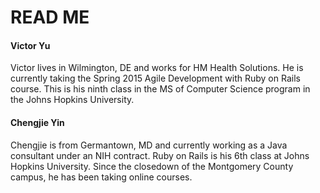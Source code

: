 READ ME
==========

####  Victor Yu
Victor lives in Wilmington, DE and works for HM Health Solutions. He is currently 
taking the Spring 2015 Agile Development with Ruby on Rails course. This 
is his ninth class in the MS of Computer Science program in the Johns Hopkins University.

####  Chengjie Yin
Chengjie is from Germantown, MD and currently working as a Java consultant under an 
NIH contract. Ruby on Rails is his 6th class at Johns Hopkins University. Since
the closedown of the Montgomery County campus, he has been taking online courses. 